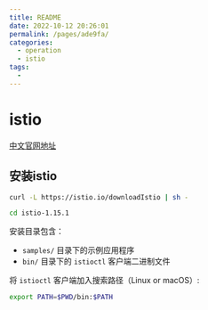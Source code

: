 ```yaml
---
title: README
date: 2022-10-12 20:26:01
permalink: /pages/ade9fa/
categories:
  - operation
  - istio
tags:
  - 
---
```

# istio

[中文官网地址](https://istio.io/latest/zh/docs/concepts/what-is-istio/)

## 安装istio

```bash
curl -L https://istio.io/downloadIstio | sh -

cd istio-1.15.1

```
安装目录包含：

- `samples/` 目录下的示例应用程序
- `bin/` 目录下的 `istioctl` 客户端二进制文件

将 `istioctl` 客户端加入搜索路径（Linux or macOS）:
```bash
export PATH=$PWD/bin:$PATH
```


